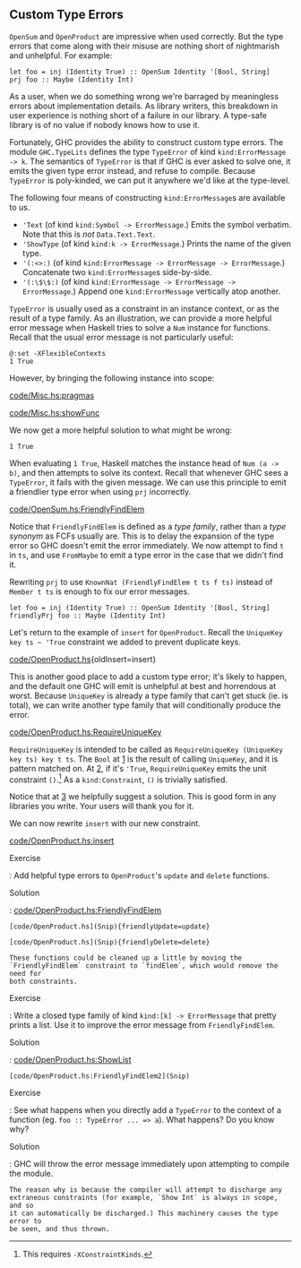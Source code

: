 ## Custom Type Errors

`OpenSum` and `OpenProduct` are impressive when used correctly. But the type
errors that come along with their misuse are nothing short of nightmarish and
unhelpful. For example:

```{ghci=code/OpenSum.hs}
let foo = inj (Identity True) :: OpenSum Identity '[Bool, String]
prj foo :: Maybe (Identity Int)
```

As a user, when we do something wrong we're barraged by meaningless errors about
implementation details. As library writers, this breakdown in user experience is
nothing short of a failure in our library. A type-safe library is of no value if
nobody knows how to use it.

Fortunately, GHC provides the ability to construct custom type errors. The
module `GHC.TypeLits` defines the type `TypeError` of kind `kind:ErrorMessage ->
k`.  The semantics of `TypeError` is that if GHC is ever asked to solve one, it
emits the given type error instead, and refuse to compile. Because `TypeError`
is poly-kinded, we can put it anywhere we'd like at the type-level.

The following four means of constructing `kind:ErrorMessage`s are available to
us.

* `'Text` (of kind `kind:Symbol -> ErrorMessage`.) Emits the symbol verbatim.
  Note that this is *not* `Data.Text.Text`.
* `'ShowType` (of kind `kind:k -> ErrorMessage`.) Prints the name of the given
  type.
* `'(:<>:)` (of kind `kind:ErrorMessage -> ErrorMessage -> ErrorMessage`.)
  Concatenate two `kind:ErrorMessage`s side-by-side.
* `'(:\$\$:)` (of kind `kind:ErrorMessage -> ErrorMessage -> ErrorMessage`.)
  Append one `kind:ErrorMessage` vertically atop another.

`TypeError` is usually used as a constraint in an instance context, or as the
result of a type family. As an illustration, we can provide a more helpful error
message when Haskell tries to solve a `Num` instance for functions. Recall that
the usual error message is not particularly useful:

```{ghci=code/OpenProduct.hs}
@:set -XFlexibleContexts
1 True
```

However, by bringing the following instance into scope:

[code/Misc.hs:pragmas](Snip)

[code/Misc.hs:showFunc](Snip)

We now get a more helpful solution to what might be wrong:

```{ghci=code/Misc.hs}
1 True
```

When evaluating `1 True`, Haskell matches the instance head of `Num (a -> b)`,
and then attempts to solve its context. Recall that whenever GHC sees a
`TypeError`, it fails with the given message. We can use this principle to emit
a friendlier type error when using `prj` incorrectly.

[code/OpenSum.hs:FriendlyFindElem](Snip)

Notice that `FriendlyFindElem` is defined as a *type family*, rather than a
*type synonym* as FCFs usually are. This is to delay the expansion of the type
error so GHC doesn't emit the error immediately. We now attempt to find `t` in
`ts`, and use `FromMaybe` to emit a type error in the case that we didn't find
it.

Rewriting `prj` to use `KnownNat (FriendlyFindElem t ts f ts)` instead of
`Member t ts` is enough to fix our error messages.

```{ghci=code/OpenSum.hs}
let foo = inj (Identity True) :: OpenSum Identity '[Bool, String]
friendlyPrj foo :: Maybe (Identity Int)
```

Let's return to the example of `insert` for `OpenProduct`. Recall the `UniqueKey
key ts ~ 'True` constraint we added to prevent duplicate keys.

[code/OpenProduct.hs](Snip){oldInsert=insert}

This is another good place to add a custom type error; it's likely to happen,
and the default one GHC will emit is unhelpful at best and horrendous at worst.
Because `UniqueKey` is already a type family that can't get stuck (ie. is
total), we can write another type family that will conditionally produce the
error.

[code/OpenProduct.hs:RequireUniqueKey](Snip)

`RequireUniqueKey` is intended to be called as `RequireUniqueKey (UniqueKey key
ts) key t ts`. The `Bool` at [1](Ann) is the result of calling `UniqueKey`, and
it is pattern matched on. At [2](Ann), if it's `'True`, `RequireUniqueKey` emits
the unit constraint `()`.[^requires-constraintkinds] As a `kind:Constraint`,
`()` is trivially satisfied.

[^requires-constraintkinds]: This requires `-XConstraintKinds`.

Notice that at [3](Ann) we helpfully suggest a solution. This is good form in
any libraries you write. Your users will thank you for it.

We can now rewrite `insert` with our new constraint.

[code/OpenProduct.hs:insert](Snip)

Exercise

:   Add helpful type errors to `OpenProduct`'s `update` and `delete` functions.

Solution

:   [code/OpenProduct.hs:FriendlyFindElem](Snip)

    [code/OpenProduct.hs](Snip){friendlyUpdate=update}

    [code/OpenProduct.hs](Snip){friendlyDelete=delete}

    These functions could be cleaned up a little by moving the
    `FriendlyFindElem` constraint to `findElem`, which would remove the need for
    both constraints.


Exercise

:   Write a closed type family of kind `kind:[k] -> ErrorMessage` that pretty
    prints a list. Use it to improve the error message from `FriendlyFindElem`.

Solution

:   [code/OpenProduct.hs:ShowList](Snip)

    [code/OpenProduct.hs:FriendlyFindElem2](Snip)


Exercise

:   See what happens when you directly add a `TypeError` to the context of a
    function (eg. `foo :: TypeError ... => a`). What happens? Do you know why?

Solution

:   GHC will throw the error message immediately upon attempting to compile the
    module.

    The reason why is because the compiler will attempt to discharge any
    extraneous constraints (for example, `Show Int` is always in scope, and so
    it can automatically be discharged.) This machinery causes the type error to
    be seen, and thus thrown.

